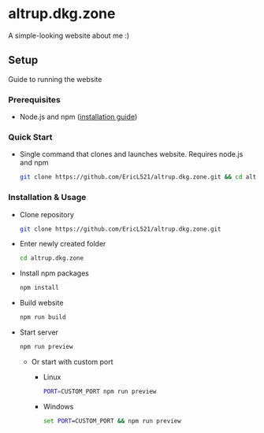 # altrup.dkg.zone
A simple-looking website about me :)

## Setup
Guide to running the website

### Prerequisites
- Node.js and npm ([installation guide](https://docs.npmjs.com/downloading-and-installing-node-js-and-npm))

### Quick Start
- Single command that clones and launches website. Requires node.js and npm
  
  ```bash
  git clone https://github.com/EricL521/altrup.dkg.zone.git && cd altrup.dkg.zone && npm i && npm run build && npm run preview
  ```

### Installation & Usage
- Clone repository
  
  ```bash
  git clone https://github.com/EricL521/altrup.dkg.zone.git
  ```
- Enter newly created folder
  
  ```bash
  cd altrup.dkg.zone
  ```
- Install npm packages
  
  ```bash
  npm install
  ```
- Build website
  
  ```bash
  npm run build
  ```
- Start server
  
  ```bash
  npm run preview
  ```
  - Or start with custom port
    - Linux
      
      ```bash
      PORT=CUSTOM_PORT npm run preview
      ```
    - Windows
      
      ```cmd
      set PORT=CUSTOM_PORT && npm run preview
      ```
